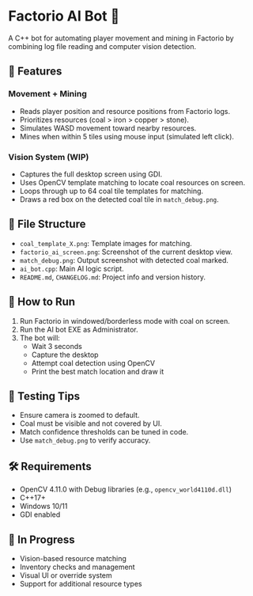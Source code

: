 # Factorio AI Bot 🤖

A C++ bot for automating player movement and mining in Factorio by combining log file reading and computer vision detection.

## 🔧 Features

### Movement + Mining
- Reads player position and resource positions from Factorio logs.
- Prioritizes resources (coal > iron > copper > stone).
- Simulates WASD movement toward nearby resources.
- Mines when within 5 tiles using mouse input (simulated left click).

### Vision System (WIP)
- Captures the full desktop screen using GDI.
- Uses OpenCV template matching to locate coal resources on screen.
- Loops through up to 64 coal tile templates for matching.
- Draws a red box on the detected coal tile in `match_debug.png`.

## 📂 File Structure

- `coal_template_X.png`: Template images for matching.
- `factorio_ai_screen.png`: Screenshot of the current desktop view.
- `match_debug.png`: Output screenshot with detected coal marked.
- `ai_bot.cpp`: Main AI logic script.
- `README.md`, `CHANGELOG.md`: Project info and version history.

## 🔁 How to Run

1. Run Factorio in windowed/borderless mode with coal on screen.
2. Run the AI bot EXE as Administrator.
3. The bot will:
    - Wait 3 seconds
    - Capture the desktop
    - Attempt coal detection using OpenCV
    - Print the best match location and draw it

## 🧪 Testing Tips

- Ensure camera is zoomed to default.
- Coal must be visible and not covered by UI.
- Match confidence thresholds can be tuned in code.
- Use `match_debug.png` to verify accuracy.

## 🛠 Requirements

- OpenCV 4.11.0 with Debug libraries (e.g., `opencv_world4110d.dll`)
- C++17+
- Windows 10/11
- GDI enabled

## 🚧 In Progress

- Vision-based resource matching
- Inventory checks and management
- Visual UI or override system
- Support for additional resource types